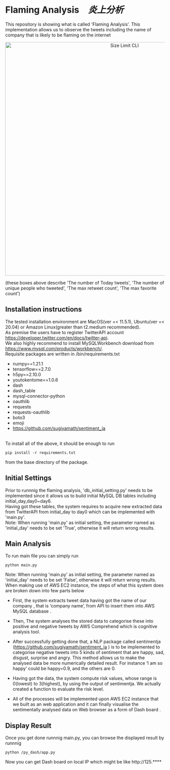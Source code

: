 # Flaming Analysis　*炎上分析*
This repository is showing what is called 'Flaming Analysis'. 
This implementation allows us to observe the tweets including the name of company that is likely to be flaming on the internet
<p align="center">
  <img src="./img/dash.png" alt="Size Limit CLI" width="738">
</p>
(these boxes above describe 'The number of Today tweets', 'The number of unique people who tweeted', 'The max retweet count', 'The max favorite count')

Installation instructions
-------------------------

The tested installation environment are MacOS(ver =< 11.5.1), Ubuntu(ver =< 20.04) or Amazon Linux(greater than t2.medium recommended).<br>
As premise the users have to register TwitterAPI account <https://developer.twitter.com/en/docs/twitter-api>.<br>
We also highly recommend to install MySQLWorkbench download from <https://www.mysql.com/products/workbench/>.<br>
Requisite packages are written in /bin/requirements.txt
* numpy==1.21.1
* tensorflow==2.7.0
* h5py==2.10.0
* youtokentome==1.0.6
* dash
* dash_table
* mysql-connector-python
* oauthlib
* requests
* requests-oauthlib
* boto3
* emoji
* <https://github.com/sugiyamath/sentiment_ja>
<br>
To install all of the above, it should be enough to run

    pip install -r requirements.txt

from the base directory of the package.

Initial Settings
-------------------------
Prior to runnnig the flaming analysis, 'db_initial_setting.py' needs to be implemented since it allows us to build initial MySQL DB tables including initial_day,day0~day6.<br>
Having got these tables, the system requires to acquire new extracted data from TwitterAPI from initial_day to day0 which can be implemented with 'main.py'.<br>
Note: When running 'main.py' as initial setting, the parameter named as 'initial_day' needs to be set 'True', otherwise it will return wrong results.

Main Analysis
-------------------------
To run main file you can simply run

    python main.py

Note: When running 'main.py' as initial setting, the parameter named as 'initial_day' needs to be set 'False', otherwise it will return wrong results.<br>
When making use of AWS EC2 instance, the steps of what this system does are broken down into few parts below<br>
* First, the system extracts tweet data having got the name of our company , that is ‘company name’, from API to insert them into AWS MySQL database .

* Then, The system analyses the stored data to categorise these into positive and negative tweets by AWS Comprehend which is cognitive analysis tool.

* After successfully getting done that, a NLP package called sentimentja (https://github.com/sugiyamath/sentiment_ja ) is to be implemented to categorise negative tweets into 5 kinds of sentiment that are happy, sad, disgust, surprise and angry. This method allows us to make the analysed data be more numerically detailed result. For instance ‘I am so happy’ could be happy=0.9, and the others are 0.

* Having got the data, the system compute risk values, whose range is 0(lowest) to 3(highest), by using the output of sentimentja. We actually created a function to evaluate the risk level.

* All of the processes will be implemented upon AWS EC2 instance that we built as an web application and it can finally visualise the sentimentally analysed data on Web browser as a form of Dash board .

Display Result
-------------------------
Once you get done runnnig main.py, you can browse the displayed result by runnnig

    python /py_dash/app.py
Now you can get Dash board on local IP which might be like http://125.****



